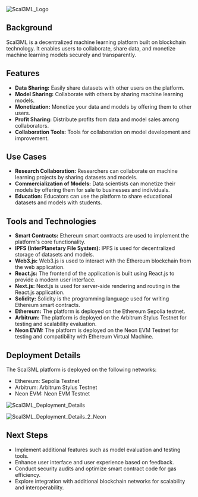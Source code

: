 ![Scal3ML_Logo](https://github.com/TechieTeee/Scal3ML/assets/100870737/a7e77318-f8fb-45dd-a47b-6cd0348e63ac)
## Background
Scal3ML is a decentralized machine learning platform built on blockchain technology. It enables users to collaborate, share data, and monetize machine learning models securely and transparently.

## Features
- **Data Sharing:** Easily share datasets with other users on the platform.
- **Model Sharing:** Collaborate with others by sharing machine learning models.
- **Monetization:** Monetize your data and models by offering them to other users.
- **Profit Sharing:** Distribute profits from data and model sales among collaborators.
- **Collaboration Tools:** Tools for collaboration on model development and improvement.

## Use Cases
- **Research Collaboration:** Researchers can collaborate on machine learning projects by sharing datasets and models.
- **Commercialization of Models:** Data scientists can monetize their models by offering them for sale to businesses and individuals.
- **Education:** Educators can use the platform to share educational datasets and models with students.

## Tools and Technologies
- **Smart Contracts:** Ethereum smart contracts are used to implement the platform's core functionality.
- **IPFS (InterPlanetary File System):** IPFS is used for decentralized storage of datasets and models.
- **Web3.js:** Web3.js is used to interact with the Ethereum blockchain from the web application.
- **React.js:** The frontend of the application is built using React.js to provide a modern user interface.
- **Next.js:** Next.js is used for server-side rendering and routing in the React.js application.
- **Solidity:** Solidity is the programming language used for writing Ethereum smart contracts.
- **Ethereum:** The platform is deployed on the Ethereum Sepolia testnet.
- **Arbitrum:** The platform is deployed on the Arbitrum Stylus Testnet for testing and scalability evaluation.
- **Neon EVM:** The platform is deployed on the Neon EVM Testnet for testing and compatibility with Ethereum Virtual Machine.


## Deployment Details
The Scal3ML platform is deployed on the following networks:
- Ethereum: Sepolia Testnet
- Arbitrum: Arbitrum Stylus Testnet
- Neon EVM: Neon EVM Testnet

![Scal3ML_Deployment_Details](https://github.com/TechieTeee/Scal3ML/assets/100870737/90cc8930-bb72-48a9-8a43-1a29d6870988)


![Scal3ML_Deployment_Details_2_Neon](https://github.com/TechieTeee/Scal3ML/assets/100870737/57c66217-40d9-4aee-8041-f4c0b711162f)


## Next Steps
- Implement additional features such as model evaluation and testing tools.
- Enhance user interface and user experience based on feedback.
- Conduct security audits and optimize smart contract code for gas efficiency.
- Explore integration with additional blockchain networks for scalability and interoperability.
